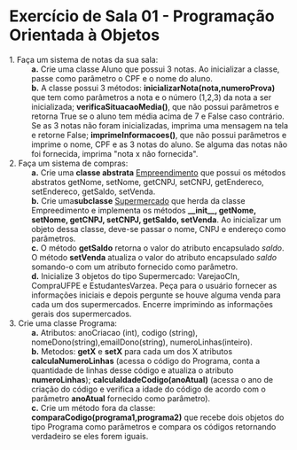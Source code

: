 # Exercício de Sala 01 - Programação Orientada à Objetos
<dl>
    <dt>1. Faça um sistema de notas da sua sala:</dt>
        <dd>
            <strong>a.</strong> Crie uma classe Aluno que possui 3 notas. Ao inicializar a classe, passe como parâmetro o CPF e o nome do aluno.
        </dd>
        <dd>
            <strong>b.</strong> A classe possui 3 métodos: <strong>inicializarNota(nota,numeroProva)</strong> que tem como parâmetros a nota e o número (1,2,3) da nota a ser inicializada; <strong>verificaSituacaoMedia()</strong>, que não possui parâmetros e retorna True se o aluno tem média acima de 7 e False caso contrário. Se as 3 notas não foram inicializadas, imprima uma mensagem na tela e retorne False; <strong>imprimeInformacoes()</strong>, que não possui parâmetros e imprime o nome, CPF e as 3 notas do aluno. Se alguma das notas não foi fornecida, imprima "nota x não fornecida".
        </dd>
    <dt>2. Faça um sistema de compras:</dt>
        <dd>
            <strong>a.</strong> Crie uma <strong>classe abstrata</strong> <u>Empreendimento</u> que possui os métodos abstratos getNome, setNome, getCNPJ, setCNPJ, getEndereco, setEndereco, getSaldo, setVenda.
        </dd>
        <dd>
            <strong>b.</strong> Crie uma<strong>subclasse</strong> <u>Supermercado</u> que herda da classe Empreedimento e implementa os métodos <strong>__init__, getNome, setNome, getCNPJ, setCNPJ, getSaldo, setVenda</strong>. Ao inicializar um objeto dessa classe, deve-se passar o nome, CNPJ e endereço como parâmetros.
        </dd>
        <dd>
            <strong>c.</strong> O método <strong>getSaldo</strong> retorna o valor do atributo encapsulado <i>saldo</i>. O método <strong>setVenda</strong> atualiza o valor do atributo encapsulado <i>saldo</i> somando-o com um atributo fornecido como parâmetro.
        </dd>
        <dd>
            <strong>d.</strong> Inicialize 3 objetos do tipo Supermercado: VarejaoCIn, CompraUFPE e EstudantesVarzea. Peça para o usuário fornecer as informações iniciais e depois pergunte se houve alguma venda para cada um dos supermercados. Encerre imprimindo as informações gerais dos supermercados.
        </dd>
    <dt>3. Crie uma classe Programa:</dt>
        <dd>
            <strong>a.</strong> Atributos: anoCriacao (int), codigo (string), nomeDono(string),emailDono(string), numeroLinhas(inteiro).           </dd>
        <dd>
            <strong>b.</strong> Metodos: <strong>getX</strong> e <strong>setX</strong> para cada um dos X atributos <strong>calculaNumeroLinhas</strong> (acessa o código do Programa, conta a quantidade de linhas desse código e atualiza o atributo <strong>numeroLinhas</strong>);              <strong>calculaIdadeCodigo(anoAtual)</strong> (acessa o ano de criação do código e verifica a idade do código de acordo com o parâmetro <strong>anoAtual</strong> fornecido como parâmetro). 
        </dd>
        <dd>
            <strong>c.</strong> Crie um método fora da classe: <strong>comparaCodigo(programa1,programa2)</strong> que recebe dois objetos do tipo Programa como parâmetros e compara os códigos retornando verdadeiro se eles forem iguais.
        </dd>
</dl>
